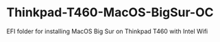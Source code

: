 # Thinkpad-T460-MacOS-BigSur-OC
EFI folder for installing MacOS Big Sur on Thinkpad T460 with Intel Wifi
